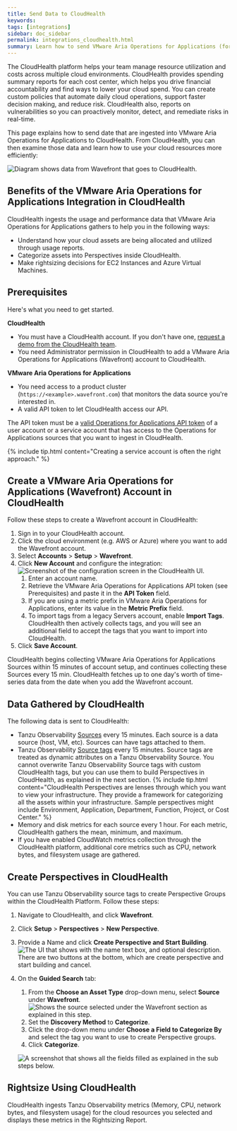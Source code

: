 ```yaml
---
title: Send Data to CloudHealth
keywords:
tags: [integrations]
sidebar: doc_sidebar
permalink: integrations_cloudhealth.html
summary: Learn how to send VMware Aria Operations for Applications (formerly known as Tanzu Observability by Wavefront) data to CloudHealth.
---
```


The CloudHealth platform helps your team manage resource utilization and costs across multiple cloud environments. CloudHealth provides spending summary reports for each cost center, which helps you drive financial accountability and find ways to lower your cloud spend.  You can create custom policies that automate daily cloud operations, support faster decision making, and reduce risk. CloudHealth also, reports on vulnerabilities so you can proactively monitor, detect, and remediate risks in real-time.

This page explains how to send date that are ingested into VMware Aria Operations for Applications to CloudHealth. From CloudHealth, you can then examine those data and learn how to use your cloud resources more efficiently:

![Diagram shows data from Wavefront that goes to CloudHealth.](images/integration_cloudhleath_intro.png)

## Benefits of the VMware Aria Operations for Applications Integration in CloudHealth

CloudHealth ingests the usage and performance data that VMware Aria Operations for Applications gathers to help you in the following ways:
* Understand how your cloud assets are being allocated and utilized through usage reports.
* Categorize assets into Perspectives inside CloudHealth.
* Make rightsizing decisions for EC2 Instances and Azure Virtual Machines.


## Prerequisites

Here's what you need to get started.

**CloudHealth**
* You must have a CloudHealth account. If you don't have one, [request a demo from the CloudHealth team](https://go.cloudhealthtech.com/demo-request.html?ref=nav).
* You need Administrator permission in CloudHealth to add a VMware Aria Operations for Applications (Wavefront) account to CloudHealth.

**VMware Aria Operations for Applications**

* You need access to a product cluster (`https://<example>.wavefront.com`) that monitors the data source you're interested in.
* A valid API token to let CloudHealth access our API. 

The API token must be a [valid Operations for Applications API token](api_tokens.html) of a user account or a service account that has access to the Operations for Applications sources that you want to ingest in CloudHealth. 

{% include tip.html content="Creating a service account is often the right approach." %}

## Create a VMware Aria Operations for Applications (Wavefront) Account in CloudHealth

Follow these steps to create a Wavefront account in CloudHealth:

1. Sign in to your CloudHealth account.
1. Click the cloud environment (e.g. AWS or Azure) where you want to add the Wavefront account.
1. Select **Accounts** > **Setup** > **Wavefront**.
1. Click **New Account** and configure the integration:
  ![Screenshot of the configuration screen in the CloudHealth UI.](images/integration_cloudhealth_wavefront_setup.png)
    1. Enter an account name.
    1. Retrieve the VMware Aria Operations for Applications API token (see Prerequisites) and paste it in the **API Token** field.
    1. If you are using a metric prefix in VMware Aria Operations for Applications, enter its value in the **Metric Prefix** field.
    1. To import tags from a legacy Servers account, enable **Import Tags**. 
       CloudHealth then actively collects tags, and you will see an additional field to accept the tags that you want to import into CloudHealth.
1. Click **Save Account**.

CloudHealth begins collecting VMware Aria Operations for Applications Sources within 15 minutes of account setup, and continues collecting these Sources every 15 min. CloudHealth fetches up to one day's worth of time-series data from the date when you add the Wavefront account.

## Data Gathered by CloudHealth

The following data is sent to CloudHealth:

* Tanzu Observability [Sources](sources_managing.html) every 15 minutes. Each source is a data source (host, VM, etc). Sources can have tags attached to them.
* Tanzu Observability [Source tags](tags_overview.html#source-tags) every 15 minutes. Source tags are treated as dynamic attributes on a Tanzu Observability Source. You cannot overwrite Tanzu Observability Source tags with custom CloudHealth tags, but you can use them to build Perspectives in CloudHealth, as explained in the next section.
  {% include tip.html content="CloudHealth Perspectives are lenses through which you want to view your infrastructure. They provide a framework for categorizing all the assets within your infrastructure. Sample perspectives might include Environment, Application, Department, Function, Project, or Cost Center." %}
* Memory and disk metrics for each source every 1 hour. For each metric, CloudHealth gathers the mean, minimum, and maximum.
* If you have enabled CloudWatch metrics collection through the CloudHealth platform, additional core metrics such as CPU, network bytes, and filesystem usage are gathered.


## Create Perspectives in CloudHealth

You can use Tanzu Observability source tags to create Perspective Groups within the CloudHealth Platform. Follow these steps:

1. Navigate to CloudHealth, and click **Wavefront**.
1. Click **Setup** > **Perspectives** > **New Perspective**.
1. Provide a Name and click **Create Perspective and Start Building**.
  ![The UI that shows with the name text box, and optional description. There are two buttons at the bottom, which are create perspective and start building and cancel.](images/integartion_cloudhealth_perspective.png)
1. On the **Guided Search** tab:
    1. From the **Choose an Asset Type** drop-down menu, select **Source** under **Wavefront**.
        ![Shows the source selected under the Wavefront section as explained in this step.](images/integration_cloudhealth_perspective_asset_type.png)
    1. Set the **Discovery Method** to **Categorize**.
    1. Click the drop-down menu under **Choose a Field to Categorize By** and select the tag you want to use to create Perspective groups.
    1. Click **Categorize**.

    ![A screenshot that shows all the fields filled as explained in the sub steps below.](images/integartion_cloudhealth_perspective_group.png)

## Rightsize Using CloudHealth

CloudHealth ingests Tanzu Observability metrics (Memory, CPU, network bytes, and filesystem usage) for the cloud resources you selected and displays these metrics in the Rightsizing Report.
